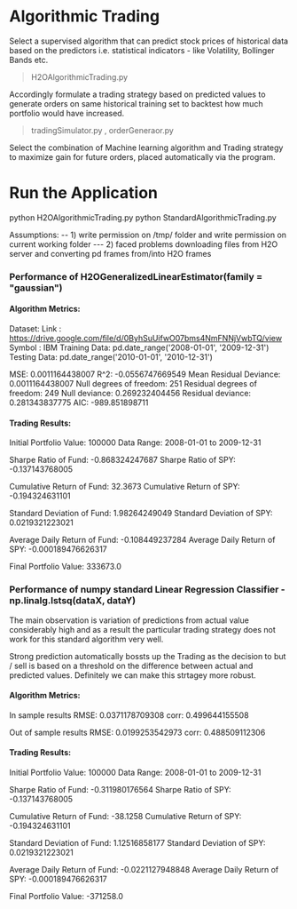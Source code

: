 # Algorithmic Trading
Select a supervised algorithm that can predict stock prices of historical data based on the predictors 
i.e. statistical indicators - like Volatility, Bollinger Bands etc.
> H2OAlgorithmicTrading.py

Accordingly formulate a trading strategy based on predicted values to generate orders on same historical training set to backtest 
how much portfolio would have increased.
> tradingSimulator.py , orderGeneraor.py

Select the combination of Machine learning algorithm and Trading strategy to maximize gain for future orders,
placed automatically via the program.

# Run the Application

python H2OAlgorithmicTrading.py
python StandardAlgorithmicTrading.py

Assumptions:
-- 1) write permission on /tmp/ folder and write permission on current working folder 
--- 2) faced problems downloading files from H2O server and converting pd frames from/into H2O frames

### Performance of H2OGeneralizedLinearEstimator(family = "gaussian")

#### Algorithm Metrics:
Dataset:
Link : https://drive.google.com/file/d/0ByhSuUifwO07bms4NmFNNjVwbTQ/view
Symbol : IBM
Training Data: pd.date_range('2008-01-01', '2009-12-31')
Testing Data: pd.date_range('2010-01-01', '2010-12-31')

MSE: 0.0011164438007
R^2: -0.0556747669549
Mean Residual Deviance: 0.0011164438007
Null degrees of freedom: 251
Residual degrees of freedom: 249
Null deviance: 0.269232404456
Residual deviance: 0.281343837775
AIC: -989.851898711

#### Trading Results:
Initial Portfolio Value: 100000
Data Range: 2008-01-01 to 2009-12-31

Sharpe Ratio of Fund: -0.868324247687
Sharpe Ratio of SPY: -0.137143768005

Cumulative Return of Fund: 32.3673
Cumulative Return of SPY: -0.194324631101

Standard Deviation of Fund: 1.98264249049
Standard Deviation of SPY: 0.0219321223021

Average Daily Return of Fund: -0.108449237284
Average Daily Return of SPY: -0.000189476626317

Final Portfolio Value: 333673.0

### Performance of numpy standard Linear Regression Classifier - np.linalg.lstsq(dataX, dataY)

The main observation is variation of predictions from actual value considerably high and as a result the particular trading strategy does not work for this standard algorithm very well.

Strong prediction automatically bossts up the Trading as the decision to but / sell is based on a threshold on the difference between actual and predicted values. Definitely we can make this strtagey more robust.  

#### Algorithm Metrics:
In sample results
RMSE:  0.0371178709308
corr:  0.499644155508

Out of sample results
RMSE:  0.0199253542973
corr:  0.488509112306

#### Trading Results:
Initial Portfolio Value: 100000
Data Range: 2008-01-01 to 2009-12-31

Sharpe Ratio of Fund: -0.311980176564
Sharpe Ratio of SPY: -0.137143768005

Cumulative Return of Fund: -38.1258
Cumulative Return of SPY: -0.194324631101

Standard Deviation of Fund: 1.12516858177
Standard Deviation of SPY: 0.0219321223021

Average Daily Return of Fund: -0.0221127948848
Average Daily Return of SPY: -0.000189476626317

Final Portfolio Value: -371258.0
